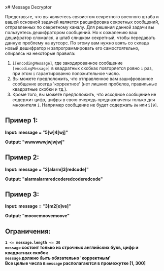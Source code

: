 x# Message Decryptor

Представьте, что вы являетесь связистом секретного военного штаба и вашей основной задачей является расшифровка секретных сообщений, отправленных по секретному каналу. 
Для решения данной задачи вы пользуетесь дешифратором сообщений. Но к сожалению ваш дешифратор сломался, а штаб слишком секретный, чтобы передавать данную проблему на аутсорс.
По этому вам нужно взять со склада новый дешифратор и запрограммировать его самостоятельно, опираясь на некоторые правила:

1. `i[encodingMessage]`, где закодированное сообщение `[encodingMessage]` в квадратных скобках повторяется ровно `i` раз, при этом `i` гарантированно положительное число.
2.  Вы можете предположить, что отправленное вам зашифрованное сообщение всегда 'корректное' (нет лишних пробелов, правильные квадратные скобки и тд.).
3.  Кроме того, вы можете предположить, что исходное сообщение не содержит цифр, цифры в свою очередь предназначены только для множителя `i`. Например сообщение не будет содержать `8e` или `5[9]`.

## Пример 1:

**Input: message = "5[w]4[wj]"**

**Output: "wwwwwwjwjwjwj"**

## Пример 2:

**Input: message = "2[alarm]3[redcode]"**

**Output: "alarmalarmredcoderedcoderedcode"**

## Пример 3:

**Input: message = "3[m2[o]ve]"**

**Output: "moovemoovemoove"**

## Ограничения:

**`1 <= message.length <= 30`**   
**`message` состоит только из строчных английских букв, цифр и квадратных скобок**  
**`message` должно быть обязательно 'корректным'**   
**Все целые числа в `message` располагаются в промежутке [1, 300]**     


